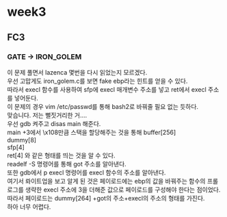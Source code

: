 # week3  
## FC3  
### GATE -> IRON_GOLEM  
이 문제 풀면서 lazenca 몇번을 다시 읽었는지 모르겠다.  
우선 고맙게도 iron_golem.c를 보면 fake ebp라는 힌트를 얻을 수 있다.  
따라서 execl 함수를 사용하여 sfp에 execl 매개변수 주소를 넣고 ret에서 execl 주소를 넣어둔다.  
이 문제의 경우 vim /etc/passwd를 통해 bash2로 바꿔줄 필요 없는 듯하다.  
맞습니다. 저는 뻘짓거리한 거....  
우선 gdb 켜주고 disas main 해준다.  
main +3에서 \x108만큼 스택을 할당해주는 것을 통해 
  buffer[256]  
  dummy[8]  
  sfp[4]  
  ret[4]
와 같은 형태를 띄는 것을 알 수 있다.  
readelf -S 명령어를 통해 got 주소를 알아낸다.  
또한 gdb에서 p execl 명령어를 execl 함수의 주소를 알아낸다.  
여기서 롸이트업을 보고 알게 된 것은 페이로드에는 ebp의 값을 바꿔주는 함수의 프롤로그를 생략한 execl 주소에 3을 더해준 값으로 
페이로드를 구성해야 한다는 점이었다.  
따라서 페이로드는 dummy[264] +got의 주소+execl의 주소의 형태를 가진다.  
하아 너무 어렵다.  
